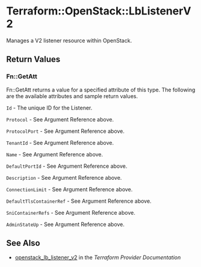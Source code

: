 # Terraform::OpenStack::LbListenerV2

Manages a V2 listener resource within OpenStack.

## Return Values

### Fn::GetAtt

Fn::GetAtt returns a value for a specified attribute of this type. The following are the available attributes and sample return values.

`Id` - The unique ID for the Listener.

`Protocol` - See Argument Reference above.

`ProtocolPort` - See Argument Reference above.

`TenantId` - See Argument Reference above.

`Name` - See Argument Reference above.

`DefaultPortId` - See Argument Reference above.

`Description` - See Argument Reference above.

`ConnectionLimit` - See Argument Reference above.

`DefaultTlsContainerRef` - See Argument Reference above.

`SniContainerRefs` - See Argument Reference above.

`AdminStateUp` - See Argument Reference above.

## See Also

* [openstack_lb_listener_v2](https://www.terraform.io/docs/providers/openstack/r/lb_listener_v2.html) in the _Terraform Provider Documentation_